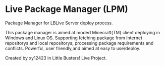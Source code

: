 # Live Package Manager (LPM)
Package Manager for LBLive Server deploy process.

This package manager is aimed at moded Minecraft(TM) client deploying in Windows and Linux OS.
Supporting fetching package from Internet repositorys and local repositorys, processing package requirements and conflicts.
Powerful, user friendly,and aimed at easy to use/deploy.

Created by xy12423 in Little Busters! Live Project.

